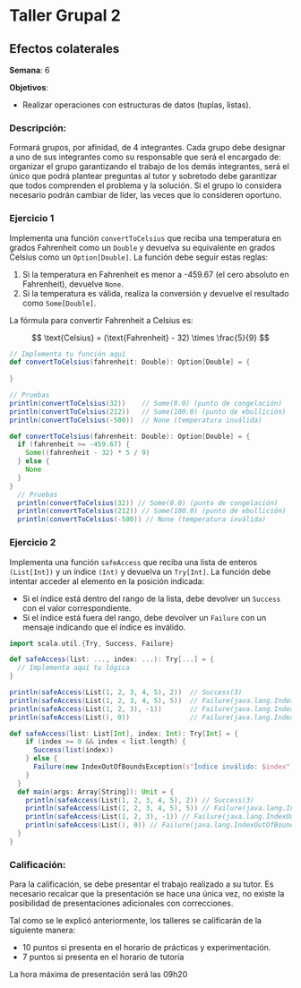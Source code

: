 # Taller Grupal  2
## Efectos colaterales

**Semana**: 6

**Objetivos**:

- Realizar operaciones con estructuras de datos (tuplas, listas).

### Descripción:

Formará grupos, por afinidad, de 4 integrantes. Cada grupo debe designar a uno de sus integrantes como su responsable que será el encargado de: organizar el grupo garantizando el trabajo de los demás integrantes, será el único que podrá plantear preguntas al tutor y sobretodo debe garantizar que todos comprenden el problema y la solución. Si el grupo lo considera necesario podrán cambiar de líder, las veces que lo consideren oportuno.

### Ejercicio 1
Implementa una función `convertToCelsius` que reciba una temperatura en grados Fahrenheit como un `Double` y devuelva su equivalente en grados Celsius como un `Option[Double]`. La función debe seguir estas reglas:

1. Si la temperatura en Fahrenheit es menor a -459.67 (el cero absoluto en Fahrenheit), devuelve `None`.
2. Si la temperatura es válida, realiza la conversión y devuelve el resultado como `Some[Double]`.

La fórmula para convertir Fahrenheit a Celsius es:

$$
\text{Celsius} = (\text{Fahrenheit} - 32) \times \frac{5}{9}
$$

```Scala
// Implementa tu función aquí
def convertToCelsius(fahrenheit: Double): Option[Double] = {
  
}

// Pruebas
println(convertToCelsius(32))    // Some(0.0) (punto de congelación)
println(convertToCelsius(212))   // Some(100.0) (punto de ebullición)
println(convertToCelsius(-500))  // None (temperatura inválida)

```

```Scala
def convertToCelsius(fahrenheit: Double): Option[Double] = {
  if (fahrenheit >= -459.67) {
    Some((fahrenheit - 32) * 5 / 9)
  } else {
    None
  }
}
  // Pruebas
  println(convertToCelsius(32)) // Some(0.0) (punto de congelación)
  println(convertToCelsius(212)) // Some(100.0) (punto de ebullición)
  println(convertToCelsius(-500)) // None (temperatura inválida)
```


### Ejercicio 2
Implementa una función `safeAccess` que reciba una lista de enteros `(List[Int])` y un índice `(Int)` y devuelva un `Try[Int]`. La función debe intentar acceder al elemento en la posición indicada:

- Si el índice está dentro del rango de la lista, debe devolver un `Success` con el valor correspondiente.
- Si el índice está fuera del rango, debe devolver un `Failure` con un mensaje indicando que el índice es inválido.

```Scala
import scala.util.{Try, Success, Failure}

def safeAccess(list: ..., index: ...): Try[...] = {
  // Implementa aquí tu lógica
}

println(safeAccess(List(1, 2, 3, 4, 5), 2))  // Success(3)
println(safeAccess(List(1, 2, 3, 4, 5), 5))  // Failure(java.lang.IndexOutOfBoundsException: Índice inválido: 5)
println(safeAccess(List(1, 2, 3), -1))       // Failure(java.lang.IndexOutOfBoundsException: Índice inválido: -1)
println(safeAccess(List(), 0))               // Failure(java.lang.IndexOutOfBoundsException: Índice inválido: 0)

```

```Scala
def safeAccess(list: List[Int], index: Int): Try[Int] = {
    if (index >= 0 && index < list.length) {
      Success(list(index))
    } else {
      Failure(new IndexOutOfBoundsException(s"Índice inválido: $index"))
    }
  }
  def main(args: Array[String]): Unit = {
    println(safeAccess(List(1, 2, 3, 4, 5), 2)) // Success(3)
    println(safeAccess(List(1, 2, 3, 4, 5), 5)) // Failure(java.lang.IndexOutOfBoundsException: Índice inválido: 5)
    println(safeAccess(List(1, 2, 3), -1)) // Failure(java.lang.IndexOutOfBoundsException: Índice inválido: -1)
    println(safeAccess(List(), 0)) // Failure(java.lang.IndexOutOfBoundsException: Índice inválido: 0)
  }
}

```

### Calificación:

Para la calificación, se debe presentar el trabajo realizado a su tutor. Es necesario recalcar que la presentación se hace una única vez, no existe la posibilidad de presentaciones adicionales con correcciones. 

Tal como se le explicó anteriormente, los talleres se calificarán de la siguiente manera:

- 10 puntos si presenta en el horario de prácticas y experimentación.
- 7 puntos si presenta en el horario de tutoría

La hora máxima de presentación será las 09h20
